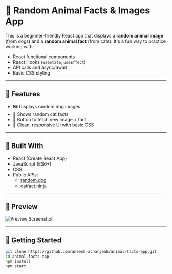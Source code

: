 # 🐾 Random Animal Facts & Images App

This is a beginner-friendly React app that displays a **random animal image** (from dogs) and a **random animal fact** (from cats). It's a fun way to practice working with:

- React functional components
- React Hooks (`useState`, `useEffect`)
- API calls and async/await
- Basic CSS styling

---

## 🚀 Features

- 🖼️ Displays random dog images
- 📖 Shows random cat facts
- 🔁 Button to fetch new image + fact
- 📱 Clean, responsive UI with basic CSS

---

## 🔧 Built With

- React (Create React App)
- JavaScript (ES6+)
- CSS
- Public APIs:
  - [random.dog](https://random.dog)
  - [catfact.ninja](https://catfact.ninja)

---

## 📸 Preview

![Preview Screenshot](screenshot.png)

---

## 📂 Getting Started

```bash
git clone https://github.com/aneesh-acharyeah/animal-facts-app.git
cd animal-facts-app
npm install
npm start
